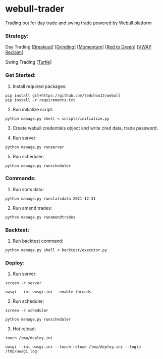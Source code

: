 # webull-trader

Trading bot for day trade and swing trade powered by Webull platform

### Strategy:

Day Trading [[Breakout](https://github.com/quanturtleteam/webull-trader/blob/main/trading/day_breakout.py)] [[Grinding](https://github.com/quanturtleteam/webull-trader/blob/main/trading/day_grinding_largecap.py)] [[Momentum](https://github.com/quanturtleteam/webull-trader/blob/main/trading/day_momo.py)] [[Red to Green](https://github.com/quanturtleteam/webull-trader/blob/main/trading/day_redgreen.py)] [[VWAP Reclaim](https://github.com/quanturtleteam/webull-trader/blob/main/trading/day_vwap_largecap.py)]

Swing Trading [[Turtle](https://github.com/quanturtleteam/webull-trader/blob/main/trading/swing_turtle.py)]

### Get Started:

1. Install required packages:

```
pip install git+https://github.com/tedchou12/webull
pip install -r requirements.txt
```

2. Run initialize script:

```
python manage.py shell < scripts/initialize.py
```

3. Create webull credentials object and write cred data, trade password.

4. Run server:

```
python manage.py runserver
```

5. Run scheduler:

```
python manage.py runscheduler
```

### Commands:

1. Run stats data:

```
python manage.py runstatsdata 2021-12-31
```

2. Run amend trades:

```
python manage.py runamendtrades
```

### Backtest:

1. Run backtest command:

```
python manage.py shell < backtest/executor.py
```

### Deploy:

1. Run server:

```
screen -r server
```
```
uwsgi --ini uwsgi.ini --enable-threads
```

2. Run scheduler:

```
screen -r scheduler
```
```
python manage.py runscheduler
```

3. Hot reload:

```
touch /tmp/deploy.ini
```
```
uwsgi --ini uwsgi.ini --touch-reload /tmp/deploy.ini --logto /tmp/uwsgi.log
```
